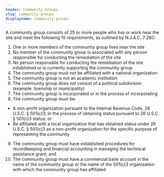 ```yaml
---
header: Community Groups
slug: community-groups
displayname: community-groups
---
```

A community group consists of 25 or more people who live or work near the site and meet the following 10 requirements, as outlined by N.J.A.C. 7:26C:

1. One or more members of the community group lives near the site
2. No member of the community group is associated with any person responsible for conducting the remediation of the site
3. No person responsible for conducting the remediation of the site established or is currently supporting the community group
4. The community group must not be affiliated with a national organization
5. The community group is not an academic institution
6. The community group does not consist of a political subdivision (example: township or municipality)
7. The community group is incorporated or in the process of incorporating
8. The community group must be:
 - A non-profit organization pursuant to the Internal Revenue Code, 26 U.S.C. §   501(c)3;
In the process of obtaining status pursuant to 26 U.S.C. § 501(c)3 status; or
- Be affiliated with a local organization that has obtained status under 26 U.S.C. § 501(c)3 as a non-profit organization for the specific purpose of representing the community
9. The community group must have established procedures for recordkeeping and financial accounting in managing the technical assistance grant; and
10. The community group must have a commercial bank account in the name of the community group or the name of the 501(c)3 organization with which the community group has affiliated
